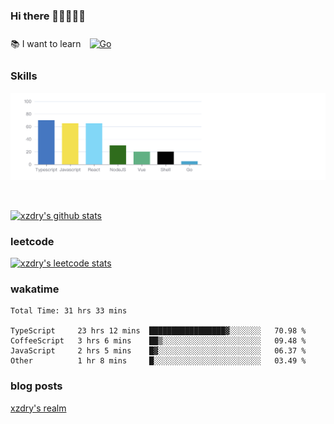### Hi there 👋👋👋👋👋

 :books: I want to learn <a href="https://go.dev/" target="_blank"><img style="margin: 10px" src="https://profilinator.rishav.dev/skills-assets/go-original.svg" alt="Go" height="50" /></a>  

### Skills
![](img/2022-09-05-22-04-20.png)

<br />

[![xzdry's github stats](https://github-readme-stats.vercel.app/api?username=xzdry&count_private=true&show_icons=true&theme=vue)](https://github.com/xzdry)

### leetcode
[![xzdry's leetcode stats](https://leetcard.jacoblin.cool/xzdry-2?theme=light&font=Anek%20Kannada&site=cn)](https://leetcode.cn/u/xzdry-2/)

### wakatime
<!--START_SECTION:waka-->

```text
Total Time: 31 hrs 33 mins

TypeScript     23 hrs 12 mins  █████████████████▓░░░░░░░   70.98 %
CoffeeScript   3 hrs 6 mins    ██▒░░░░░░░░░░░░░░░░░░░░░░   09.48 %
JavaScript     2 hrs 5 mins    █▓░░░░░░░░░░░░░░░░░░░░░░░   06.37 %
Other          1 hr 8 mins     █░░░░░░░░░░░░░░░░░░░░░░░░   03.49 %
```

<!--END_SECTION:waka-->

### blog posts
[xzdry's realm](https://www.justdry.net/)

